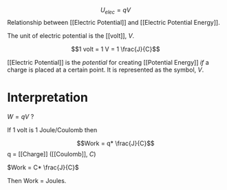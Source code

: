 $$U_{elec}=qV$$
Relationship between [[Electric Potential]] and [[Electric Potential Energy]].

The unit of electric potential is the [[volt]], $V$.

$$1 volt = 1 V = 1 \frac{J}{C}$$

[[Electric Potential]] is the *potential* for creating [[Potential Energy]] *if* a charge is placed at a certain point. It is represented as the symbol, $V$. 

# Interpretation

$W = qV$ ?

If 1 volt is 1 Joule/Coulomb then

$$Work = q* \frac{J}{C}$$
q = [[Charge]] ([[Coulomb]], $C$)

$Work = C* \frac{J}{C}$

Then Work = Joules.